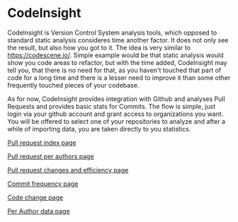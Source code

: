 # CodeInsight

CodeInsight is Version Control System analysis tools, which opposed to standard static analysis consideres time another factor. It does not only see the result, but also how you got to it. The idea is very similar to https://codescene.io/.
Simple example would be that static analysis would show you code areas to refactor, but with the time added, CodeInsight may tell you, that there is no need for that, as you haven't touched that part of code for a long time and there is a lesser need to improve it than some other frequently touched pieces of your codebase.

As for now, CodeInsight provides integration with Github and analyses Pull Requests and provides basic stats for Commits.
The flow is simple, just login via your github account and grant access to organizations you want.
You will be offered to select one of your repositories to analyze and after a while of importing data, you are taken directly to you statistics.

[Pull request index page](https://github.com/starychfojtu/CodeInsight/blob/master/docs/pr-stats-index.md)

[Pull request per authors page](https://github.com/starychfojtu/CodeInsight/blob/master/docs/pr-stats-per-authors.md)

[Pull request changes and efficiency page](https://github.com/starychfojtu/CodeInsight/blob/master/docs/pr-stats-efficiency.md)

[Commit frequency page](https://github.com/starychfojtu/CodeInsight/blob/CommitFeatures/docs/cm-stats-commit-frequency.md)

[Code change page](https://github.com/starychfojtu/CodeInsight/blob/CommitFeatures/docs/cm-stats-code-change.md)

[Per Author data page](https://github.com/starychfojtu/CodeInsight/blob/CommitFeatures/docs/cm-stats-per-author.md)

